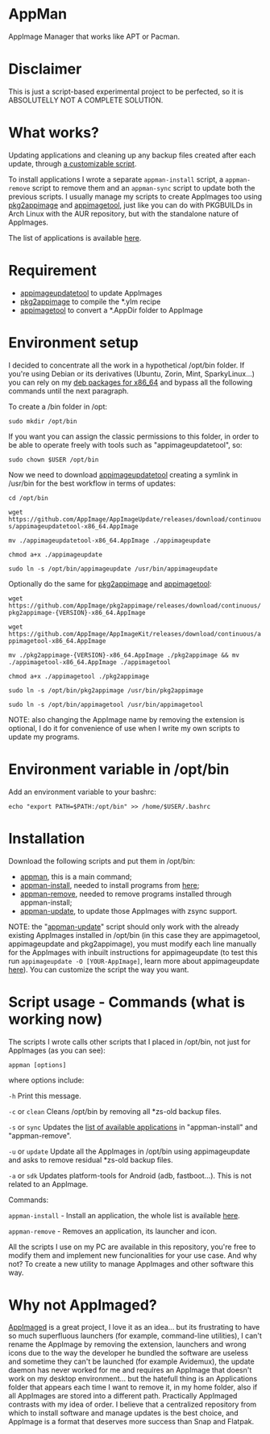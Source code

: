 # AppMan
AppImage Manager that works like APT or Pacman.

# Disclaimer
This is just a script-based experimental project to be perfected, so it is ABSOLUTELLY NOT A COMPLETE SOLUTION.

# What works?
Updating applications and cleaning up any backup files created after each update, through [a customizable script](https://raw.githubusercontent.com/ivan-hc/AppMan/main/opt/bin/appman-update).

To install applications I wrote a separate `appman-install` script, a `appman-remove` script to remove them and an `appman-sync` script to update both the previous scripts. I usually manage my scripts to create AppImages too using [pkg2appimage](https://github.com/AppImage/pkg2appimage) and [appimagetool](https://github.com/AppImage/AppImageKit), just like you can do with PKGBUILDs in Arch Linux with the AUR repository, but with the standalone nature of AppImages.

The list of applications is available [here](https://github.com/ivan-hc/AppMan/tree/main/applications).

# Requirement
- [appimageupdatetool](https://github.com/AppImage/AppImageUpdate) to update AppImages
- [pkg2appimage](https://github.com/AppImage/pkg2appimage) to compile the *.ylm recipe
- [appimagetool](https://github.com/AppImage/AppImageKit) to convert a *.AppDir folder to AppImage

# Environment setup
I decided to concentrate all the work in a hypothetical /opt/bin folder. If you're using Debian or its derivatives (Ubuntu, Zorin, Mint, SparkyLinux...) you can rely on my [deb packages for x86_64](https://github.com/ivan-hc/AppImage-Tools-for-Debian) and bypass all the following commands until the next paragraph.

To create a /bin folder in /opt:

`sudo mkdir /opt/bin`

If you want you can assign the classic permissions to this folder, in order to be able to operate freely with tools such as "appimageupdatetool", so:

`sudo chown $USER /opt/bin`

Now we need to download [appimageupdatetool](https://github.com/AppImage/AppImageUpdate) creating a symlink in /usr/bin for the best workflow in terms of updates:

`cd /opt/bin`

`wget https://github.com/AppImage/AppImageUpdate/releases/download/continuous/appimageupdatetool-x86_64.AppImage`

`mv ./appimageupdatetool-x86_64.AppImage ./appimageupdate`

`chmod a+x ./appimageupdate`

`sudo ln -s /opt/bin/appimageupdate /usr/bin/appimageupdate`

Optionally do the same for [pkg2appimage](https://github.com/AppImage/pkg2appimage) and [appimagetool](https://github.com/AppImage/AppImageKit):

`wget https://github.com/AppImage/pkg2appimage/releases/download/continuous/pkg2appimage-{VERSION}-x86_64.AppImage`

`wget https://github.com/AppImage/AppImageKit/releases/download/continuous/appimagetool-x86_64.AppImage`

`mv ./pkg2appimage-{VERSION}-x86_64.AppImage ./pkg2appimage && mv ./appimagetool-x86_64.AppImage ./appimagetool`

`chmod a+x ./appimagetool ./pkg2appimage`

`sudo ln -s /opt/bin/pkg2appimage /usr/bin/pkg2appimage`

`sudo ln -s /opt/bin/appimagetool /usr/bin/appimagetool`

NOTE: also changing the AppImage name by removing the extension is optional, I do it for convenience of use when I write my own scripts to update my programs.

# Environment variable in /opt/bin
Add an environment variable to your bashrc:

`echo "export PATH=$PATH:/opt/bin" >> /home/$USER/.bashrc`

# Installation
Download the following scripts and put them in /opt/bin:

- [appman](https://raw.githubusercontent.com/ivan-hc/AppMan/main/opt/bin/appman), this is a main command;
- [appman-install](https://raw.githubusercontent.com/ivan-hc/AppMan/main/opt/bin/appman-install), needed to install programs from [here](https://github.com/ivan-hc/AppMan/tree/main/applications);
- [appman-remove](https://raw.githubusercontent.com/ivan-hc/AppMan/main/opt/bin/appman-remove), needed to remove programs installed through appman-install;
- [appman-update](https://raw.githubusercontent.com/ivan-hc/AppMan/main/opt/bin/appman-update), to update those AppImages with zsync support.

NOTE: the "[appman-update](https://raw.githubusercontent.com/ivan-hc/AppMan/main/opt/bin/appman-update)" script should only work with the already existing AppImages installed in /opt/bin (in this case they are appimagetool, appimageupdate and pkg2appimage), you must modify each line manually for the AppImages with inbuilt instructions for appimageupdate (to test this run `appimageupdate -O [YOUR-AppImage]`, learn more about appimageupdate [here](https://github.com/AppImage/AppImageUpdate)). You can customize the script the way you want.

# Script usage - Commands (what is working now)
The scripts I wrote calls other scripts that I placed in /opt/bin, not just for AppImages (as you can see):

`appman [options]`

where options include:

`-h`		          Print this message.

`-c` or `clean`	  Cleans /opt/bin by removing all *zs-old backup files.

`-s` or `sync`   Updates the [list of available applications](https://github.com/ivan-hc/AppMan/tree/main/applications) in "appman-install" and "appman-remove".

`-u` or `update`	Update all the AppImages in /opt/bin using appimageupdate and asks to remove residual *zs-old backup files.

`-a` or `sdk`		  Updates platform-tools for Android (adb, fastboot...). This is not related to an AppImage.

 Commands:

  `appman-install` - Install an application, the whole list is available [here](https://github.com/ivan-hc/AppMan/tree/main/applications).
  
  `appman-remove` - Removes an application, its launcher and icon.
  
  
All the scripts I use on my PC are available in this repository, you're free to modify them and implement new funcionalities for your use case. And why not? To create a new utility to manage AppImages and other software this way.

# Why not AppImaged?
[AppImaged](https://github.com/probonopd/go-appimage) is a great project, I love it as an idea... but its frustrating to have so much superfluous launchers (for example, command-line utilities), I can't rename the AppImage by removing the extension, launchers and wrong icons due to the way the developer he bundled the software are useless and sometime they can't be launched (for example Avidemux), the update daemon has never worked for me and requires an AppImage that doesn't work on my desktop environment... but the hatefull thing is an Applications folder that appears each time I want to remove it, in my home folder, also if all AppImages are stored into a different path.
Practically AppImaged contrasts with my idea of order.
I believe that a centralized repository from which to install software and manage updates is the best choice, and AppImage is a format that deserves more success than Snap and Flatpak.
